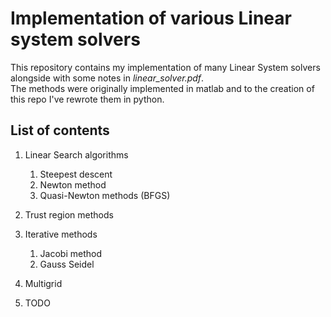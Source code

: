# Implementation of various Linear system solvers

This repository contains my implementation of many Linear System solvers alongside with some notes in <i>linear_solver.pdf</i>. <br>
The methods were originally implemented in matlab and to the creation of this repo I've rewrote them in python.
## List of contents

1. Linear Search algorithms
    1.  Steepest descent
    2.  Newton method
    3.  Quasi-Newton methods (BFGS)
2. Trust region methods

3. Iterative methods
   1. Jacobi method
   2. Gauss Seidel

4. Multigrid

5.  TODO

